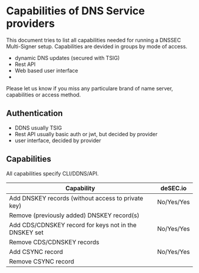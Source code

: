 # Capabilities of DNS Service providers

This document tries to list all capabilities needed for running a DNSSEC Multi-Signer setup.
Capabilities are devided in groups by mode of access.

- dynamic DNS updates (secured with TSIG)
- Rest API
- Web based user interface
- 
Please let us know if you miss any particulare brand of name server, capabilities or access method.

## Authentication
  - DDNS usually TSIG
  - Rest API usually basic auth or jwt, but decided by provider
  - user interface, decided by provider

## Capabilities

All capabilities specify CLI/DDNS/API.

Capability | deSEC.io
---------- | ---- 
Add DNSKEY records (without access to private key) | No/Yes/Yes 
Remove (previously added) DNSKEY record(s) | | |
Add CDS/CDNSKEY record for keys not in the DNSKEY set | No/Yes/Yes
Remove CDS/CDNSKEY records | | |
Add CSYNC record | No/Yes/Yes
Remove CSYNC record | | |
